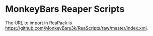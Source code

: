 # MonkeyBars Reaper Scripts

The URL to import in ReaPack is https://github.com/MonkeyBars3k/ReaScripts/raw/master/index.xml.
